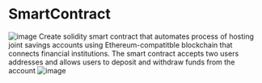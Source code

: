 # SmartContract
![image](https://user-images.githubusercontent.com/35645038/169955893-e85cdb3f-d6bd-4e61-839d-09e890583b40.png)
Create solidity smart contract that automates process of hosting joint savings accounts using Ethereum-compatitble blockchain that connects financial institutions. The smart contract accepts two users addresses and allows users to deposit and withdraw funds from the account
![image](https://user-images.githubusercontent.com/35645038/169956011-ff95e97a-0a13-4732-a27e-3d3685e986cb.png)
